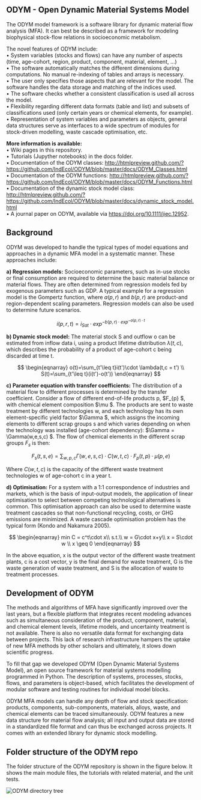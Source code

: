 ## ODYM   -   Open Dynamic Material Systems Model

The ODYM model framework is a software library for dynamic material flow analysis (MFA). It can best be described as a framework for modeling biophysical stock-flow relations in socioeconomic metabolism. 

The novel features of ODYM include:\
•	System variables (stocks and flows) can have any number of aspects (time, age-cohort, region, product, component, material, element, …)\
•	The software automatically matches the different dimensions during computations. No manual re-indexing of tables and arrays is necessary. \
•	The user only specifies those aspects that are relevant for the model. The software handles the data storage and matching of the indices used.\
•	The software checks whether a consistent classification is used all across the model.\
•	Flexibility regarding different data formats (table and list) and subsets of classifications used (only certain years or chemical elements, for example).\
•	Representation of system variables and parameters as objects, general data structures serve as interfaces to a wide spectrum of modules for stock-driven modelling, waste cascade optimisation, etc.

__More information is available:__\
•	Wiki pages in this repository.\
•	Tutorials (Jupyther notebooks) in the docs folder.\
•	Documentation of the ODYM classes: http://htmlpreview.github.com/?https://github.com/IndEcol/ODYM/blob/master/docs/ODYM_Classes.html \
•	Documentation of the ODYM functions: http://htmlpreview.github.com/?https://github.com/IndEcol/ODYM/blob/master/docs/ODYM_Functions.html \
•	Documentation of the dynamic stock model class: http://htmlpreview.github.com/?https://github.com/IndEcol/ODYM/blob/master/docs/dynamic_stock_model.html \
•	A journal paper on ODYM, available via https://doi.org/10.1111/jiec.12952.

## Background

ODYM was developed to handle the typical types of model equations and approaches in a dynamic MFA model in a systematic manner. 
These approaches include:

__a)	Regression models:__ Socioeconomic parameters, such as in-use stocks or final consumption are required to determine the basic material balance or material flows. They are often determined from regression models fed by exogenous parameters such as GDP. A typical example for a regression model is the Gompertz function, where $a(p,r)$ and $b(p,r)$ are product-and region-dependent scaling parameters. Regression models can also be used to determine future scenarios.

$$ i(p,r,t) = i_{Sat}\cdot exp^{-b(p,r)\cdot exp^{-a(p,r)\cdot t}} $$

__b)	Dynamic stock model:__ The material stock S and outflow o can be estimated from inflow data i, using a product lifetime distribution $\lambda(t,c)$, which describes the probability of a product of age-cohort c being discarded at time t.

$$ \begin{eqnarray} o(t)=\sum_{t'\leq t}i(t')\cdot \lambda(t,c = t') \\ 
S(t)=\sum_{t'\leq t}(i(t')-o(t')) \end{eqnarray} $$

__c)	Parameter equation with transfer coefficients:__ The distribution of a material flow to different processes is determined by the transfer coefficient. Consider a flow of different end-of-life products p, $F_{p} $, with chemical element composition $\mu $. The products are sent to waste treatment by different technologies w, and each technology has its own element-specific yield factor  $\Gamma $, which assigns the incoming elements to different scrap groups s and which varies depending on when the technology was installed (age-cohort dependency):  $\Gamma = \Gamma(w,e,s,c) $. The flow of chemical elements in the different scrap groups $F_s$ is then:

$$ F_s(t,s,e) = \sum_{w,p,c}\Gamma(w,e,s,c)\cdot C(w,t,c)\cdot F_p(t,p)\cdot \mu(p,e) $$

Where $C(w,t,c)$ is the capacity of the different waste treatment technologies w of age-cohort c in a year t.

__d)	Optimisation:__ For a system with a 1:1 correspondence of industries and markets, which is the basis of input-output models, the application of linear optimisation to select between competing technological alternatives is common. This optimisation approach can also be used to determine waste treatment cascades so that non-functional recycling, costs, or GHG emissions are minimized. A waste cascade optimisation problem has the typical form (Kondo and Nakamura 2005).

$$ \begin{eqnarray} min C = c^t\cdot x\\ s.t.\\ w = G\cdot x+y\\ x = S\cdot w \\ x \geq 0 \end{eqnarray} $$
	
In the above equation, x is the output vector of the different waste treatment plants, c is a cost vector, y is the final demand for waste treatment, G is the waste generation of waste treatment, and S is the allocation of waste to treatment processes.
	
## Development of ODYM
The methods and algorithms of MFA have significantly improved over the last years, but a flexible platform that integrates recent modeling advances such as simultaneous consideration of the product, component, material, and chemical element levels, lifetime models, and uncertainty treatment is not available. There is also no versatile data format for exchanging data between projects. This lack of research infrastructure hampers the uptake of new MFA methods by other scholars and ultimately, it slows down scientific progress. 

To fill that gap we developed ODYM (Open Dynamic Material Systems Model), an open source framework for material systems modelling programmed in Python. The description of systems, processes, stocks, flows, and parameters is object-based, which facilitates the development of modular software and testing routines for individual model blocks. 

ODYM MFA models can handle any depth of flow and stock specification: products, components, sub-components, materials, alloys, waste, and chemical elements can be traced simultaneously. ODYM features a new data structure for material flow analysis; all input and output data are stored in a standardized file format and can thus be exchanged across projects. It comes with an extended library for dynamic stock modelling. 

## Folder structure of the ODYM repo
The folder structure of the ODYM repository is shown in the figure below. It shows the main module files, the tutorials with related material, and the unit tests. 

![ODYM directory tree](https://github.com/IndEcol/ODYM/blob/master/docs/Images/ODYM_DirectoryTree.png "ODYM directory tree")
